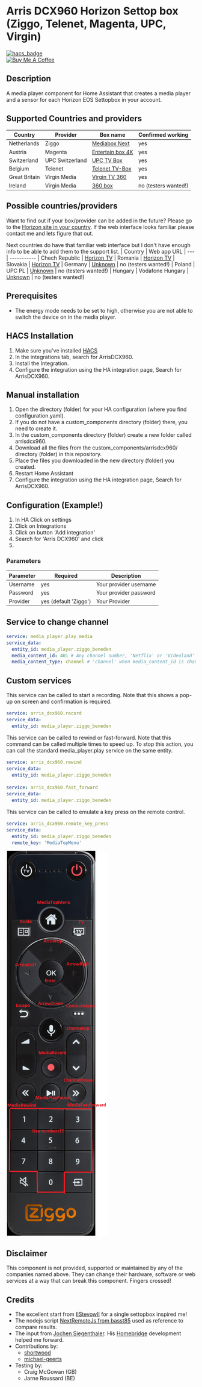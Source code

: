 # Arris DCX960 Horizon Settop box (Ziggo, Telenet, Magenta, UPC, Virgin)

[![hacs_badge](https://img.shields.io/badge/HACS-Default-orange.svg?style=for-the-badge)](https://github.com/custom-components/hacs)
<br><a href="https://www.buymeacoffee.com/sholofly" target="_blank"><img src="https://cdn.buymeacoffee.com/buttons/default-black.png" width="150px" height="35px" alt="Buy Me A Coffee" style="height: 35px !important;width: 150px !important;" ></a>

## Description

A media player component for Home Assistant that creates a media player and a sensor for each Horizon EOS Settopbox in your account.

## Supported Countries and providers

| Country | Provider | Box name | Confirmed working
| --- | ----------- | --- | -----------|
| Netherlands | Ziggo | [Mediabox Next](https://www.ziggo.nl/televisie/mediaboxen/mediabox-next#ziggo-tv) | yes
| Austria | Magenta | [Entertain box 4K](https://www.magenta.at/entertain-box) | yes
| Switzerland | UPC Switzerland | [UPC TV Box](https://www.upc.ch/en/television/learn-about-tv/tv/) | yes
| Belgium | Telenet | [Telenet TV-Box](https://www2.telenet.be/nl/klantenservice/ontdek-de-telenet-tv-box/) | yes
| Great Britain | Virgin Media | [Virgin TV 360](https://www.virginmedia.com/shop/tv/virgin-tv-360) | yes
| Ireland | Virgin Media | [360 box](https://www.virginmedia.ie/virgintv360support/) | no (testers wanted!)



## Possible countries/providers
Want to find out if your box/provider can be added in the future? Please go to the [Horizon site in your country](https://www.horizon.tv). If the web interface looks familiar please contact me and lets figure that out.

Next countries do have that familiar web interface but I don't have enough info to be able to add them to the support list. 
| Country | Web app URL 
| --- | ----------- 
| Chech Republic | [Horizon TV](https://www.horizon.tv/cs_cz)
| Romania | [Horizon TV](https://www.horizon.tv/ro_ro)
| Slovakia | [Horizon TV](https://www.horizon.tv/sk_sk)
| Germany | [Unknown](https://www.horizon.tv/de_de) | no (testers wanted!)
| Poland | UPC PL | [Unknown](https://www.horizon.tv/pl_pl.html) | no (testers wanted!)
| Hungary | Vodafone Hungary | [Unknown](https://www.horizon.tv/hu_hu.html) | no (testers wanted!)



## Prerequisites

- The energy mode needs to be set to high, otherwise you are not able to switch the device on in the media player.

## HACS Installation

1. Make sure you've installed [HACS](https://hacs.xyz/docs/installation/prerequisites)
2. In the integrations tab, search for ArrisDCX960.
3. Install the Integration.
4. Configure the integration using the HA integration page, Search for ArrisDCX960.

## Manual installation

1. Open the directory (folder) for your HA configuration (where you find configuration.yaml).
2. If you do not have a custom_components directory (folder) there, you need to create it.
3. In the custom_components directory (folder) create a new folder called arrisdcx960.
4. Download all the files from the custom_components/arrisdcx960/ directory (folder) in this repository.
5. Place the files you downloaded in the new directory (folder) you created.
6. Restart Home Assistant
7. Configure the integration using the HA integration page, Search for ArrisDCX960.

## Configuration (Example!)

1. In HA Click on settings
2. Click on Integrations
3. Click on button 'Add integration'
4. Search for 'Arris DCX960' and click
5. 

### Parameters

| Parameter | Required | Description
| --- | --- | --- |
| Username | yes | Your provider username |
| Password | yes | Your provider password |
| Provider  | yes (default 'Ziggo')| Your Provider |


## Service to change channel

```yaml
service: media_player.play_media
service_data:
  entity_id: media_player.ziggo_beneden
  media_content_id: 401 # Any channel number, 'Netflix' or 'Videoland'
  media_content_type: channel # 'channel' when media_content_id is channelnumber, 'app' when media_content_id is 'Netflix' or 'Videoland' 
```

## Custom services

This service can be called to start a recording. Note that this shows a pop-up on screen and confirmation is required.

```yaml
service: arris_dcx960.record
service_data:
  entity_id: media_player.ziggo_beneden
```

This service can be called to rewind or fast-forward. 
Note that this command can be called multiple times to speed up.
To stop this action, you can call the standard media_player.play service on the same entity.

```yaml
service: arris_dcx960.rewind
service_data:
  entity_id: media_player.ziggo_beneden

service: arris_dcx960.fast_forward
service_data:
  entity_id: media_player.ziggo_beneden
```

This service can be called to emulate a key press on the remote control.

```yaml
service: arris_dcx960.remote_key_press
service_data:
  entity_id: media_player.ziggo_beneden
  remote_key: 'MediaTopMenu'
```
![Key commands](images/remote.png)

## Disclaimer

This component is not provided, supported or maintained by any of the companies named above. They can change their hardware, software or web services at a way that can break this  component. Fingers crossed!
## Credits

- The excellent start from [IIStevowII](https://github.com/IIStevowII/ziggo-mediabox-next) for a single settopbox inspired me!
- The nodejs script [NextRemoteJs from basst85](https://github.com/basst85/NextRemoteJs/) used as reference to compare results.
- The input from [Jochen Siegenthaler](https://github.com/jsiegenthaler/). His [Homebridge](https://github.com/jsiegenthaler/homebridge-eosstb) development helped me forward.
- Contributions by:
  - [shortwood](https://github.com/shortwood)
  - [michael-geerts](https://github.com/michael-geerts)
- Testing by:
  - Craig McGowan (GB)
  - Jarne Roussard (BE)
